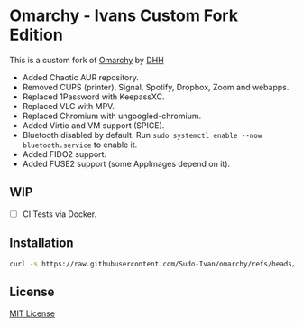 # Omarchy - Ivans Custom Fork Edition

This is a custom fork of [Omarchy](https://github.com/basecamp/omarchy) by [DHH](https://github.com/dhh)

- Added Chaotic AUR repository.
- Removed CUPS (printer), Signal, Spotify, Dropbox, Zoom and webapps.
- Replaced 1Password with KeepassXC.
- Replaced VLC with MPV.
- Replaced Chromium with ungoogled-chromium.
- Added Virtio and VM support (SPICE).
- Bluetooth disabled by default. Run `sudo systemctl enable --now bluetooth.service` to enable it.
- Added FIDO2 support.
- Added FUSE2 support (some AppImages depend on it).

## WIP

- [ ] CI Tests via Docker. 

## Installation

```bash
curl -s https://raw.githubusercontent.com/Sudo-Ivan/omarchy/refs/heads/master/boot.sh | bash
```

## License

[MIT License](https://opensource.org/licenses/MIT)

